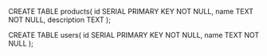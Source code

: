 CREATE TABLE products(
   id    SERIAL   PRIMARY KEY     NOT NULL,
   name  TEXT  NOT NULL,
   description TEXT
);

CREATE TABLE users(
   id    SERIAL   PRIMARY KEY     NOT NULL,
   name  TEXT  NOT NULL
);
